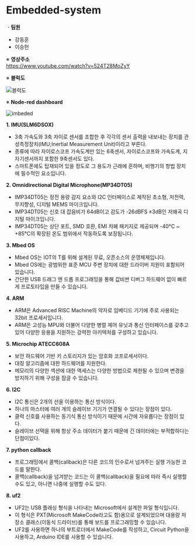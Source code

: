 # Embedded-system

**ㆍ팀원**  
* 강동훈  
* 이승헌


※ **영상주소**  
https://www.youtube.com/watch?v=524T28MoZyY  

※ **블럭도**  
  
![블럭도](https://user-images.githubusercontent.com/94602281/174634629-fbf67d49-8fea-4d10-8dd1-56cd1eca2711.PNG)

※ **Node-red dashboard**  
  
![imbeded](https://user-images.githubusercontent.com/94602281/174634908-e282e40a-89a9-4271-ad0f-3b7896b6db5d.png)

**1. IMU(SLM6DSOX)**  
* 3축 가속도와 3축 자이로 센서를 조합한 후 각각의 센서 출력을 내보내는 장치를 관성측정장치(IMU;Inertial Measurement Unit)이라고 부른다.  
* 종류에 따라 자이로스코프 가속도계만 있는 6축센서, 자이로스코프와 가속도계, 지자기센서까지 포함한 9축센서도 있다.  
* 스마트폰에도 탑재되어 있을 정도로 그 용도가 근래에 흔하며, 비행기의 항법 장치에 필수적인 요소입니다.  
  
**2. Omnidirectional Digital Microphone(MP34DT05)**  
* IMP34DT05는 정전 용량 감지 요소와 I2C 인터페이스로 제작된 초소형, 저전력, 무지향성, 디지털 MEMS 마이크입니다.  
* IMP34DT05는 신호 대 잡음비가 64dB이고 감도가 -26dBFS ±3dB인 저왜곡 디지털 마이크입니다.  
* IMP34DT05는 상단 포트, SMD 호환, EMI 차폐 패키지로 제공되며 -40°C ~ +85°C의 확장된 온도 범위에서 작동하도록 보장됩니다.  

**3. Mbed OS**  
* Mbed OS는 IOT의 T를 위해 설계된 무료, 오픈소스의 운영체제입니다.  
* Mbed OS에는 광범위한 표준 MCU 주변 장치에 대한 드라이버 지원이 포함되어 있습니다.  
* 간단한 USB 드래그 앤 드롭 프로그래밍을 통해 값비싼 디버그 하드웨어 없이 빠르게 프로토타입을 만들 수 있습니다.  

**4. ARM**  
* ARM은 Advanced RISC Machine의 약자로 임베디드 기기에 주로 사용되는 32bit 프로세서입니다.  
* ARM은 고성능 MPU와 더불어 다양한 병렬 제어 유닛과 통신 인터페이스를 갖추고 있어 다양한 응용을 지원하는 강력한 아키텍처를 구성하고 있습니다.  

**5. Microchip ATECC608A**  
* 보안 하드웨어 기반 키 스토리지가 있는 암호화 코프로세서이다.  
* 대칭 알고리즘에 대한 하드웨어를 지원한다.  
* 메모리의 다양한 섹션에 대한 액세스는 다양한 방법으로 제한될 수 있으며 변경을 방지하기 위해 구성을 잠글 수 있습니다.  

**6. I2C**  
* I2C 통신은 2개의 선을 이용하는 통신 방식이다.  
* 하나의 마스터에 여러 개의 슬레이브 기기가 연결될 수 있다는 장점이 있다.  
* 클럭 신호를 사용하는 동기식 통신 방식이기 때문에 시간에 자유롭다는 장점이 있다.  
* 슬레이브 선택을 위해 항상 주소 데이터가 붙기 때문에 긴 데이터에는 부적합하다는 단점이있다.  

**7. python callback**  
* 프로그래밍에서 콜백(callback)은 다른 코드의 인수로서 넘겨주는 실행 가능한 코드를 말한다.  
* 콜백(callback)을 넘겨받는 코드는 이 콜백(callback)을 필요에 따라 즉시 실행할 수도 있고, 아니면 나중에 실행할 수도 있다.  

**8. uf2**  
* UF2는 USB 플래싱 형식을 나타내는 Microsoft에서 설계한 파일 형식입니다.  
* 이 형식은 PXT(Microsoft MakeCode라고도 함)용으로 설계되었으며 대용량 저장소 클래스(이동식 드라이브)를 통해 보드를 프로그래밍할 수 있습니다.  
* UF2를 사용하면 하나의 부트로더에서 MakeCode를 작성하고, Circuit Python을 사용하고, Arduino IDE를 사용할 수 있습니다.  
